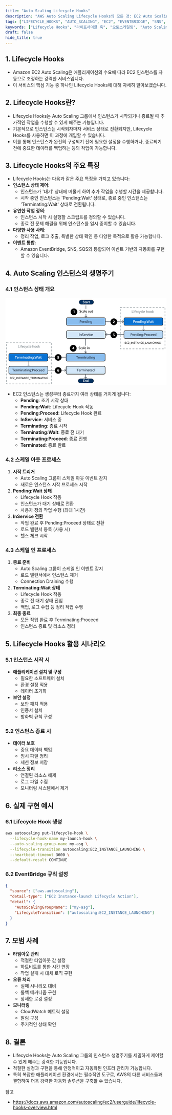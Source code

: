 ```yaml
---
title: "Auto Scaling Lifecycle Hooks"
description: "AWS Auto Scaling Lifecycle Hooks의 모든 것: EC2 Auto Scaling의 생명주기 관리부터 실제 구현까지 상세히 알아봅니다. 인스턴스 시작과 종료 시점의 세밀한 제어를 통해 안정적인 인프라 운영을 실현하는 방법을 소개합니다."
tags: ["LIFECYCLE_HOOKS", "AUTO_SCALING", "EC2", "EVENTBRIDGE", "SNS", "SQS", "AWS", "CLOUD", "DEVOPS"]
keywords: ["Lifecycle Hooks", "라이프사이클 훅", "오토스케일링", "Auto Scaling", "EC2 인스턴스", "인스턴스 생명주기", "AWS Auto Scaling", "인스턴스 상태", "상태 전환", "클라우드 운영"]
draft: false
hide_title: true
---
```


## 1. Lifecycle Hooks

- Amazon EC2 Auto Scaling은 애플리케이션의 수요에 따라 EC2 인스턴스를 자동으로 조정하는 강력한 서비스입니다.
- 이 서비스의 핵심 기능 중 하나인 Lifecycle Hooks에 대해 자세히 알아보겠습니다.

## 2. Lifecycle Hooks란?

- Lifecycle Hooks는 Auto Scaling 그룹에서 인스턴스가 시작되거나 종료될 때 추가적인 작업을 수행할 수 있게 해주는 기능입니다.
- 기본적으로 인스턴스는 시작되자마자 서비스 상태로 전환되지만, Lifecycle Hooks를 사용하면 이 과정에 개입할 수 있습니다.
- 이를 통해 인스턴스가 완전히 구성되기 전에 필요한 설정을 수행하거나, 종료되기 전에 중요한 데이터를 백업하는 등의 작업이 가능합니다.

## 3. Lifecycle Hooks의 주요 특징

- Lifecycle Hooks는 다음과 같은 주요 특징을 가지고 있습니다:
- **인스턴스 상태 제어**:
	- 인스턴스가 '대기' 상태에 머물게 하여 추가 작업을 수행할 시간을 제공합니다.
	- 시작 중인 인스턴스는 'Pending:Wait' 상태로, 종료 중인 인스턴스는 'Terminating:Wait' 상태로 전환됩니다.
- **유연한 작업 정의**:
	- 인스턴스 시작 시 실행할 스크립트를 정의할 수 있습니다.
	- 종료 전 문제 해결을 위해 인스턴스를 일시 중지할 수 있습니다.
- **다양한 사용 사례**:
	- 정리 작업, 로그 추출, 특별한 상태 확인 등 다양한 목적으로 활용 가능합니다.
- **이벤트 통합**:
	- Amazon EventBridge, SNS, SQS와 통합되어 이벤트 기반의 자동화를 구현할 수 있습니다.

## 4. Auto Scaling 인스턴스의 생명주기

### 4.1 인스턴스 상태 개요

![img.png](img.png)

- EC2 인스턴스는 생성부터 종료까지 여러 상태를 거치게 됩니다:
	- **Pending**: 초기 시작 상태
	- **Pending:Wait**: Lifecycle Hook 작동
	- **Pending:Proceed**: Lifecycle Hook 완료
	- **InService**: 서비스 중
	- **Terminating**: 종료 시작
	- **Terminating:Wait**: 종료 전 대기
	- **Terminating:Proceed**: 종료 진행
	- **Terminated**: 종료 완료

### 4.2 스케일 아웃 프로세스

1. **시작 트리거**
	- Auto Scaling 그룹이 스케일 아웃 이벤트 감지
	- 새로운 인스턴스 시작 프로세스 시작
2. **Pending:Wait 상태**
	- Lifecycle Hook 작동
	- 인스턴스가 대기 상태로 전환
	- 사용자 정의 작업 수행 (최대 1시간)
3. **InService 전환**
	- 작업 완료 후 Pending:Proceed 상태로 전환
	- 로드 밸런서 등록 (사용 시)
	- 헬스 체크 시작

### 4.3 스케일 인 프로세스

1. **종료 준비**
	- Auto Scaling 그룹이 스케일 인 이벤트 감지
	- 로드 밸런서에서 인스턴스 제거
	- Connection Draining 수행
2. **Terminating:Wait 상태**
	- Lifecycle Hook 작동
	- 종료 전 대기 상태 진입
	- 백업, 로그 수집 등 정리 작업 수행
3. **최종 종료**
	- 모든 작업 완료 후 Terminating:Proceed
	- 인스턴스 종료 및 리소스 정리

## 5. Lifecycle Hooks 활용 시나리오

### 5.1 인스턴스 시작 시

- **애플리케이션 설치 및 구성**
	- 필요한 소프트웨어 설치
	- 환경 설정 적용
	- 데이터 초기화
- **보안 설정**
	- 보안 패치 적용
	- 인증서 설치
	- 방화벽 규칙 구성

### 5.2 인스턴스 종료 시

- **데이터 보호**
	- 중요 데이터 백업
	- 임시 파일 정리
	- 세션 정보 저장
- **리소스 정리**
	- 연결된 리소스 해제
	- 로그 파일 수집
	- 모니터링 시스템에서 제거

## 6. 실제 구현 예시

### 6.1 Lifecycle Hook 생성

```bash
aws autoscaling put-lifecycle-hook \
  --lifecycle-hook-name my-launch-hook \
  --auto-scaling-group-name my-asg \
  --lifecycle-transition autoscaling:EC2_INSTANCE_LAUNCHING \
  --heartbeat-timeout 3600 \
  --default-result CONTINUE
```

### 6.2 EventBridge 규칙 설정

```json
{
  "source": ["aws.autoscaling"],
  "detail-type": ["EC2 Instance-launch Lifecycle Action"],
  "detail": {
    "AutoScalingGroupName": ["my-asg"],
    "LifecycleTransition": ["autoscaling:EC2_INSTANCE_LAUNCHING"]
  }
}
```

## 7. 모범 사례

- **타임아웃 관리**
	- 적절한 타임아웃 값 설정
	- 하트비트를 통한 시간 연장
	- 작업 실패 시 대체 로직 구현
- **오류 처리**
	- 실패 시나리오 대비
	- 롤백 메커니즘 구현
	- 상세한 로깅 설정
- **모니터링**
	- CloudWatch 메트릭 설정
	- 알림 구성
	- 주기적인 상태 확인

## 8. 결론

- Lifecycle Hooks는 Auto Scaling 그룹의 인스턴스 생명주기를 세밀하게 제어할 수 있게 해주는 강력한 기능입니다.
- 적절한 설정과 구현을 통해 안정적이고 자동화된 인프라 관리가 가능합니다.
- 특히 복잡한 애플리케이션 환경에서는 필수적인 도구로, AWS의 다른 서비스들과 결합하여 더욱 강력한 자동화 솔루션을 구축할 수 있습니다.

참고
- https://docs.aws.amazon.com/autoscaling/ec2/userguide/lifecycle-hooks-overview.html